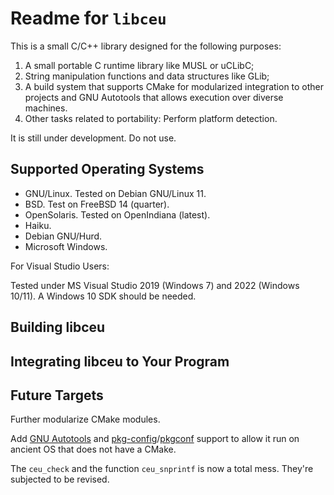 # Readme for `libceu`

This is a small C/C++ library designed for the following purposes:

1. A small portable C runtime library like MUSL or uCLibC;
2. String manipulation functions and data structures like GLib;
3. A build system that supports CMake for modularized integration to other projects and GNU Autotools that allows execution over diverse machines.
4. Other tasks related to portability: Perform platform detection.

It is still under development. Do not use.

## Supported Operating Systems

- GNU/Linux. Tested on Debian GNU/Linux 11.
- BSD. Test on FreeBSD 14 (quarter).
- OpenSolaris. Tested on OpenIndiana (latest).
- Haiku.
- Debian GNU/Hurd.
- Microsoft Windows.

For Visual Studio Users:

Tested under MS Visual Studio 2019 (Windows 7) and 2022 (Windows 10/11). A Windows 10 SDK should be needed.

## Building libceu

## Integrating libceu to Your Program

## Future Targets

Further modularize CMake modules.

Add [GNU Autotools](https://www.gnu.org/software/autoconf/) and [pkg-config](https://www.freedesktop.org/wiki/Software/pkg-config/)/[pkgconf](http://pkgconf.org/) support to allow it run on ancient OS that does not have a CMake.

The `ceu_check` and the function `ceu_snprintf` is now a total mess. They're subjected to be revised.
